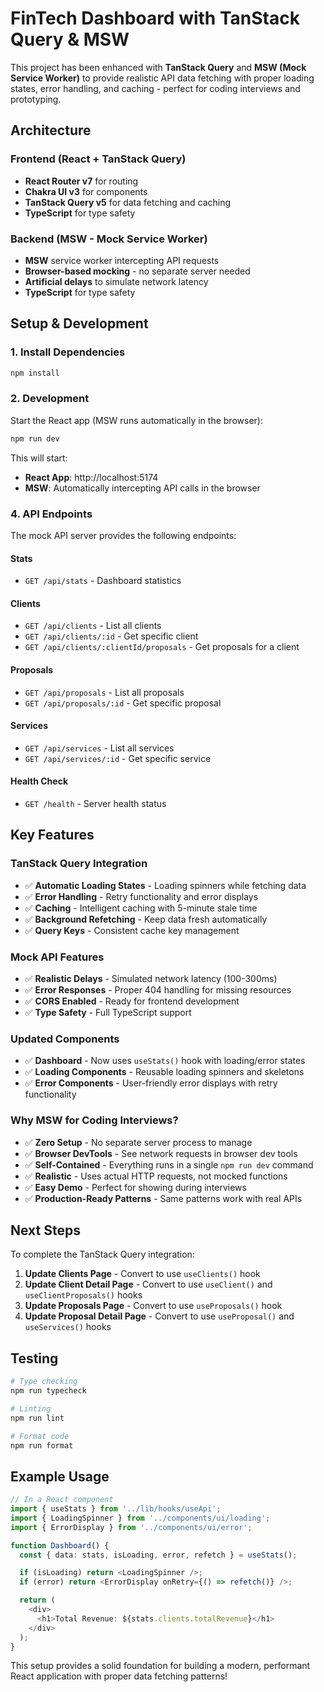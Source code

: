 # FinTech Dashboard with TanStack Query & MSW

This project has been enhanced with **TanStack Query** and **MSW (Mock Service Worker)** to provide realistic API data fetching with proper loading states, error handling, and caching - perfect for coding interviews and prototyping.

## Architecture

### Frontend (React + TanStack Query)

- **React Router v7** for routing
- **Chakra UI v3** for components
- **TanStack Query v5** for data fetching and caching
- **TypeScript** for type safety

### Backend (MSW - Mock Service Worker)

- **MSW** service worker intercepting API requests
- **Browser-based mocking** - no separate server needed
- **Artificial delays** to simulate network latency
- **TypeScript** for type safety

## Setup & Development

### 1. Install Dependencies

```bash
npm install
```

### 2. Development

Start the React app (MSW runs automatically in the browser):

```bash
npm run dev
```

This will start:

- **React App**: http://localhost:5174
- **MSW**: Automatically intercepting API calls in the browser

### 4. API Endpoints

The mock API server provides the following endpoints:

#### Stats

- `GET /api/stats` - Dashboard statistics

#### Clients

- `GET /api/clients` - List all clients
- `GET /api/clients/:id` - Get specific client
- `GET /api/clients/:clientId/proposals` - Get proposals for a client

#### Proposals

- `GET /api/proposals` - List all proposals
- `GET /api/proposals/:id` - Get specific proposal

#### Services

- `GET /api/services` - List all services
- `GET /api/services/:id` - Get specific service

#### Health Check

- `GET /health` - Server health status

## Key Features

### TanStack Query Integration

- ✅ **Automatic Loading States** - Loading spinners while fetching data
- ✅ **Error Handling** - Retry functionality and error displays
- ✅ **Caching** - Intelligent caching with 5-minute stale time
- ✅ **Background Refetching** - Keep data fresh automatically
- ✅ **Query Keys** - Consistent cache key management

### Mock API Features

- ✅ **Realistic Delays** - Simulated network latency (100-300ms)
- ✅ **Error Responses** - Proper 404 handling for missing resources
- ✅ **CORS Enabled** - Ready for frontend development
- ✅ **Type Safety** - Full TypeScript support

### Updated Components

- ✅ **Dashboard** - Now uses `useStats()` hook with loading/error states
- ✅ **Loading Components** - Reusable loading spinners and skeletons
- ✅ **Error Components** - User-friendly error displays with retry functionality

### Why MSW for Coding Interviews?

- ✅ **Zero Setup** - No separate server process to manage
- ✅ **Browser DevTools** - See network requests in browser dev tools
- ✅ **Self-Contained** - Everything runs in a single `npm run dev` command
- ✅ **Realistic** - Uses actual HTTP requests, not mocked functions
- ✅ **Easy Demo** - Perfect for showing during interviews
- ✅ **Production-Ready Patterns** - Same patterns work with real APIs

## Next Steps

To complete the TanStack Query integration:

1. **Update Clients Page** - Convert to use `useClients()` hook
2. **Update Client Detail Page** - Convert to use `useClient()` and `useClientProposals()` hooks
3. **Update Proposals Page** - Convert to use `useProposals()` hook
4. **Update Proposal Detail Page** - Convert to use `useProposal()` and `useServices()` hooks

## Testing

```bash
# Type checking
npm run typecheck

# Linting
npm run lint

# Format code
npm run format
```

## Example Usage

```typescript
// In a React component
import { useStats } from '../lib/hooks/useApi';
import { LoadingSpinner } from '../components/ui/loading';
import { ErrorDisplay } from '../components/ui/error';

function Dashboard() {
  const { data: stats, isLoading, error, refetch } = useStats();

  if (isLoading) return <LoadingSpinner />;
  if (error) return <ErrorDisplay onRetry={() => refetch()} />;

  return (
    <div>
      <h1>Total Revenue: ${stats.clients.totalRevenue}</h1>
    </div>
  );
}
```

This setup provides a solid foundation for building a modern, performant React application with proper data fetching patterns!
